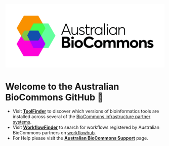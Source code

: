 <center>
<a href="https://www.biocommons.org.au/"><img src="https://github.com/AustralianBioCommons/australianbiocommons.github.io/blob/master/images/Australian-Biocommons-Logo-Horizontal-300dpi.jpg" width="700" /></a>
</center>

# Welcome to the Australian BioCommons GitHub 👋

- Visit [**ToolFinder**](https://australianbiocommons.github.io/2_tools.html) to discover which versions of bioinformatics tools are installed across several of the [BioCommons infrastructure partner systems](http://support.biocommons.org.au/support/solutions/articles/6000251977-compute-systems-at-the-biocommons-partner-infrastructures).
- Visit [**WorkflowFinder**](https://australianbiocommons.github.io/2_1_workflows.html) to search for workflows registered by Australian BioCommons partners on [workflowhub](https://workflowhub.eu/programmes/8).
- For Help please visit the [**Australian BioCommons Support**](http://support.biocommons.org.au/support/solutions) page.  
